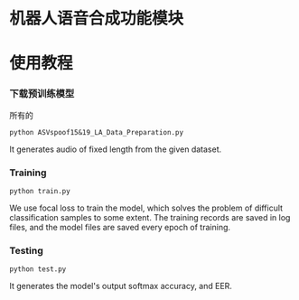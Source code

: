 # 机器人语音合成功能模块
# 使用教程
### 下载预训练模型
所有的
```
python ASVspoof15&19_LA_Data_Preparation.py 
```
It generates audio of fixed length from the given dataset.
### Training
```
python train.py
```
We use focal loss to train the model, which solves the problem of difficult classification samples to some extent. The training records are saved in log files, and the model files are saved every epoch of training.
### Testing
```
python test.py
```
It generates the model's output softmax accuracy, and EER.
